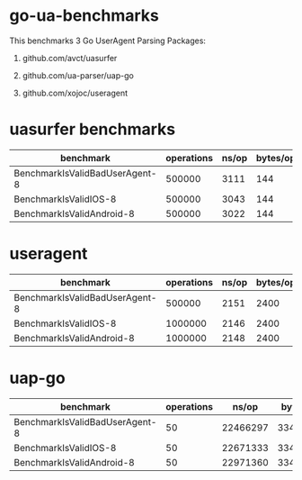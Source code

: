 
# go-ua-benchmarks
 
This benchmarks 3 Go UserAgent Parsing Packages:

1) github.com/avct/uasurfer

2) github.com/ua-parser/uap-go

3) github.com/xojoc/useragent

  

# uasurfer benchmarks

|benchmark |operations  | ns/op |bytes/op | allocs/op
|--|--|--|--|--|
|BenchmarkIsValidBadUserAgent-8 |500000  |3111 |144 |2 |
|BenchmarkIsValidIOS-8 |500000  |3043 |144 |2 |
|BenchmarkIsValidAndroid-8 |500000  |3022 |144 |2 |
  

# useragent

|benchmark |operations  | ns/op |bytes/op | allocs/op
|--|--|--|--|--|
|BenchmarkIsValidBadUserAgent-8 |500000  |2151 |2400 |26 |
|BenchmarkIsValidIOS-8 |1000000  |2146 |2400 |26 |
|BenchmarkIsValidAndroid-8 |1000000  |2148 |2400 |26 |
    

# uap-go

|benchmark |operations  | ns/op |bytes/op | allocs/op
|--|--|--|--|--|
|BenchmarkIsValidBadUserAgent-8 |50  |22466297 |33484449 |95635 |
|BenchmarkIsValidIOS-8 |50  |22671333 |33484689 |95637 |
|BenchmarkIsValidAndroid-8 |50  |22971360 |33484803 |95636 |
